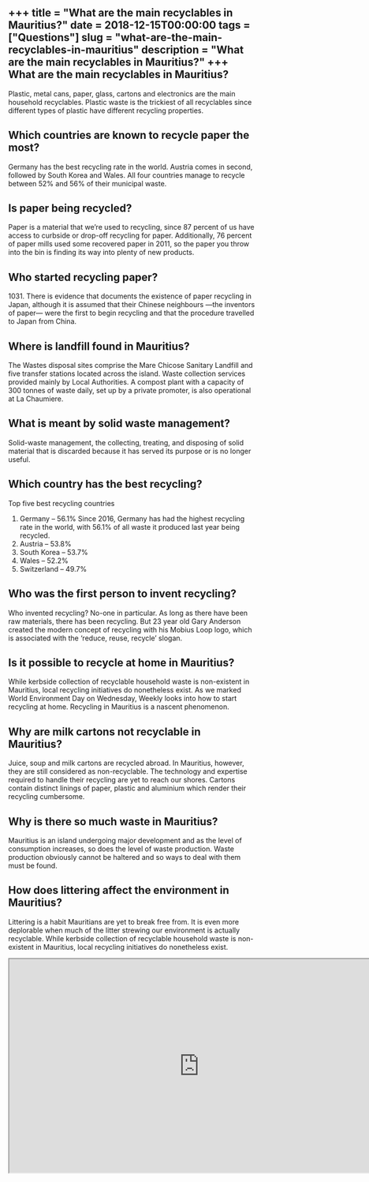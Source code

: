 +++
title = "What are the main recyclables in Mauritius?"
date = 2018-12-15T00:00:00
tags = ["Questions"]
slug = "what-are-the-main-recyclables-in-mauritius"
description = "What are the main recyclables in Mauritius?"
+++
What are the main recyclables in Mauritius?
-------------------------------------------

Plastic, metal cans, paper, glass, cartons and electronics are the main household recyclables. Plastic waste is the trickiest of all recyclables since different types of plastic have different recycling properties.

Which countries are known to recycle paper the most?
----------------------------------------------------

Germany has the best recycling rate in the world. Austria comes in second, followed by South Korea and Wales. All four countries manage to recycle between 52% and 56% of their municipal waste.

Is paper being recycled?
------------------------

Paper is a material that we’re used to recycling, since 87 percent of us have access to curbside or drop-off recycling for paper. Additionally, 76 percent of paper mills used some recovered paper in 2011, so the paper you throw into the bin is finding its way into plenty of new products.

Who started recycling paper?
----------------------------

1031\. There is evidence that documents the existence of paper recycling in Japan, although it is assumed that their Chinese neighbours —the inventors of paper— were the first to begin recycling and that the procedure travelled to Japan from China.

Where is landfill found in Mauritius?
-------------------------------------

​The Wastes disposal sites comprise the Mare Chicose Sanitary Landfill and five transfer stations located across the island. Waste collection services provided mainly by Local Authorities. A compost plant with a capacity of 300 tonnes of waste daily, set up by a private promoter, is also operational at La Chaumiere.

What is meant by solid waste management?
----------------------------------------

Solid-waste management, the collecting, treating, and disposing of solid material that is discarded because it has served its purpose or is no longer useful.

Which country has the best recycling?
-------------------------------------

Top five best recycling countries

1. Germany – 56.1% Since 2016, Germany has had the highest recycling rate in the world, with 56.1% of all waste it produced last year being recycled.
2. Austria – 53.8%
3. South Korea – 53.7%
4. Wales – 52.2%
5. Switzerland – 49.7%

Who was the first person to invent recycling?
---------------------------------------------

Who invented recycling? No-one in particular. As long as there have been raw materials, there has been recycling. But 23 year old Gary Anderson created the modern concept of recycling with his Mobius Loop logo, which is associated with the ‘reduce, reuse, recycle’ slogan.

Is it possible to recycle at home in Mauritius?
-----------------------------------------------

While kerbside collection of recyclable household waste is non-existent in Mauritius, local recycling initiatives do nonetheless exist. As we marked World Environment Day on Wednesday, Weekly looks into how to start recycling at home. Recycling in Mauritius is a nascent phenomenon.

Why are milk cartons not recyclable in Mauritius?
-------------------------------------------------

Juice, soup and milk cartons are recycled abroad. In Mauritius, however, they are still considered as non-recyclable. The technology and expertise required to handle their recycling are yet to reach our shores. Cartons contain distinct linings of paper, plastic and aluminium which render their recycling cumbersome.

Why is there so much waste in Mauritius?
----------------------------------------

Mauritius is an island undergoing major development and as the level of consumption increases, so does the level of waste production. Waste production obviously cannot be haltered and so ways to deal with them must be found.

How does littering affect the environment in Mauritius?
-------------------------------------------------------

Littering is a habit Mauritians are yet to break free from. It is even more deplorable when much of the litter strewing our environment is actually recyclable. While kerbside collection of recyclable household waste is non-existent in Mauritius, local recycling initiatives do nonetheless exist.

<iframe allow="accelerometer; autoplay; clipboard-write; encrypted-media; gyroscope; picture-in-picture" allowfullscreen="" class="__youtube_prefs__  epyt-is-override  no-lazyload" data-no-lazy="1" data-origheight="433" data-origwidth="770" data-skipgform_ajax_framebjll="" height="433" id="_ytid_67247" loading="lazy" src="https://www.youtube.com/embed/X-N5jb-fWTs?enablejsapi=1&autoplay=0&cc_load_policy=0&cc_lang_pref=&iv_load_policy=1&loop=0&modestbranding=0&rel=1&fs=1&playsinline=0&autohide=2&theme=dark&color=red&controls=1&" title="YouTube player" width="770"></iframe>